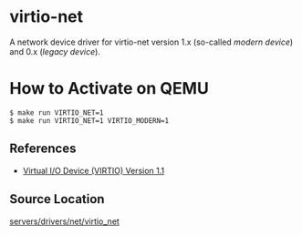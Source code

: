 # virtio-net
A network device driver for virtio-net version 1.x (so-called *modern device*) and 0.x (*legacy device*).

# How to Activate on QEMU
```
$ make run VIRTIO_NET=1
$ make run VIRTIO_NET=1 VIRTIO_MODERN=1
```

## References
- [Virtual I/O Device (VIRTIO) Version 1.1](http://docs.oasis-open.org/virtio/virtio/v1.1/virtio-v1.1.html)

## Source Location
[servers/drivers/net/virtio_net](https://github.com/zuki/resea/tree/master/servers/drivers/net/virtio_net)
